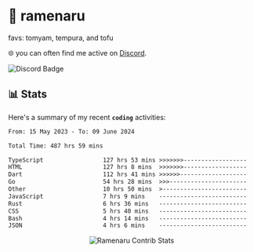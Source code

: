 # 🍜 ramenaru
favs: tomyam, tempura, and tofu

🌐 you can often find me active on [Discord](https://discordapp.com/users/503291004200157185).

![Discord Badge](https://dcbadge.vercel.app/api/shield/503291004200157185)

## 📊 Stats

Here's a summary of my recent **`coding`** activities:

<!--START_SECTION:waka-->

```txt
From: 15 May 2023 - To: 09 June 2024

Total Time: 487 hrs 59 mins

TypeScript                 127 hrs 53 mins >>>>>>>------------------   26.21 %
HTML                       127 hrs 8 mins  >>>>>>>------------------   26.05 %
Dart                       112 hrs 41 mins >>>>>>-------------------   23.09 %
Go                         54 hrs 28 mins  >>>----------------------   11.16 %
Other                      10 hrs 50 mins  >------------------------   02.22 %
JavaScript                 7 hrs 9 mins    -------------------------   01.47 %
Rust                       6 hrs 36 mins   -------------------------   01.36 %
CSS                        5 hrs 40 mins   -------------------------   01.16 %
Bash                       4 hrs 14 mins   -------------------------   00.87 %
JSON                       4 hrs 6 mins    -------------------------   00.84 %
```

<!--END_SECTION:waka-->

<div style="text-align: center;">
   <img align="center" src="https://github-readme-streak-stats.herokuapp.com/?user=Ramenaru&theme=dark&card_width=520" alt="Ramenaru Contrib Stats" />
</div>

